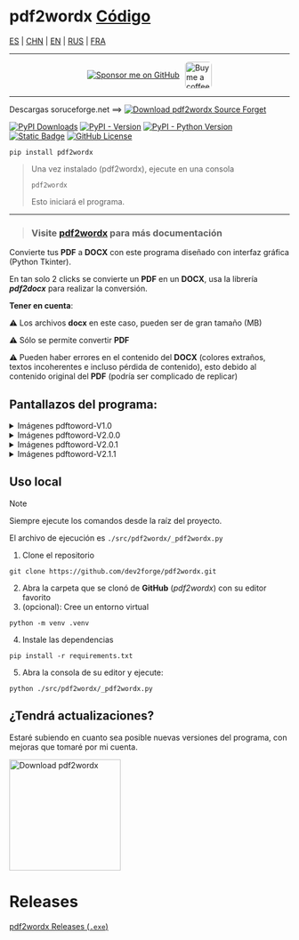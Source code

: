 # pdf2wordx [Código](https://github.com/dev2forge/pdf2wordx/tree/main/src/pdf2wordx/)

[ES](README.md) | [CHN](https://github.com/dev2forge/pdf2wordx/blob/main/README/readme_pdf2wordx_chn.md) | [EN](https://github.com/dev2forge/pdf2wordx/blob/main/README/readme_pdf2wordx_en.md) | [RUS](https://github.com/dev2forge/pdf2wordx/blob/main/README/readme_pdf2wordx_rus.md) | [FRA](https://github.com/dev2forge/pdf2wordx/blob/main/README/readme_pdf2wordx_fra.md)

---

<div style="display: flex; align-items: center; justify-content: center; margin: 10px 0; gap: 10px; max-height: 48px; height: 48px;">
  <a href="https://github.com/sponsors/tutosrive" target="_blank">
  <img src="https://img.shields.io/badge/Sponsor-%F0%9F%92%96%20tutosrive-orange?style=for-the-badge&logo=github" alt="Sponsor me on GitHub">
</a>
  <a href="https://www.buymeacoffee.com/tutosrive">
    <img 
      src="https://img.buymeacoffee.com/button-api/?text=Buy me a coffee&emoji=☕&slug=tutosrive&button_colour=FFDD00&font_colour=000000&font_family=Cookie&outline_colour=000000&coffee_colour=ffffff" 
      style="height: 48px; width: auto; object-fit: contain; border-radius: 6px;" 
      alt="Buy me a coffee button">
  </a>
</div>

---

Descargas soruceforge.net ==> [![Download pdf2wordx Source Forget](https://img.shields.io/sourceforge/dt/pdf-to-word-docx.svg)](https://sourceforge.net/projects/pdf-to-word-docx/files/latest/download)

<!-- Badges -->
  <div>
<!-- Total downloads -->
    <a href="https://pepy.tech/projects/pdf2wordx"><img src="https://static.pepy.tech/badge/pdf2wordx" alt="PyPI Downloads"></a>
<!-- Versión actual -->
    <a href="https://pypi.org/project/pdf2wordx/"><img alt="PyPI - Version" src="https://img.shields.io/pypi/v/pdf2wordx?label=pdf2wordx"></a>
<!-- Python versions supported -->
    <a href="https://python.org/"><img alt="PyPI - Python Version" src="https://img.shields.io/pypi/pyversions/pdf2wordx"></a> 
<!-- Author -->
    <a href="https://github.com/tutosrive"><img alt="Static Badge" src="https://img.shields.io/badge/Tutos%20Rive-Author-brightgreen"></a>
<!-- Licencia -->
    <a href="https://raw.githubusercontent.com/tutosrive/pdf2wordx/main/LICENSE"><img alt="GitHub License" src="https://img.shields.io/github/license/tutosrive/pdf2wordx"></a>
  </div>

```shell
pip install pdf2wordx
```
> Una vez instalado (pdf2wordx), ejecute en una consola
> ```shell
> pdf2wordx
> ```
> Esto iniciará el programa.

---

> ### Visite [pdf2wordx](https://tutosrive.github.io/pdf2wordx/) para más documentación

Convierte tus **PDF** a **DOCX** con este programa diseñado con interfaz gráfica (Python Tkinter).

En tan solo 2 clicks se convierte un **PDF** en un **DOCX**, usa la librería **_pdf2docx_** para realizar la conversión.

**Tener en cuenta**:

⚠ Los archivos **docx** en este caso, pueden ser de gran tamaño (MB)

⚠ Sólo se permite convertir **PDF**

⚠ Pueden haber errores en el contenido del **DOCX** (colores extraños, textos incoherentes e incluso pérdida de contenido), esto debido al contenido original del **PDF** (podría ser complicado de replicar)

## Pantallazos del programa:

<details>
  <summary>Imágenes pdftoword-V1.0</summary>
  <div style="display: grid; grid-template-columns: 1fr 1fr; grid-template-rows: auto">
    <div style="text-align:center; margin:34px">
      <p>Imagen 1:</p>
      <image style="max-width:100%; box-shadow: 1px 2px 61px #000d83; border-radius: 23px" name="img1" src="https://github.com/tutosrive/images-projects-srm-trg/raw/main/img-pdftoword/v1.0-Alpha/v1alpha-1.png">
    </div>
    <div style="text-align:center; margin:34px">
      <p>Imagen 2:</p>
      <image style="max-width:100%; box-shadow: 1px 2px 61px #000d83; border-radius: 23px" name="img2" src="https://github.com/tutosrive/images-projects-srm-trg/raw/main/img-pdftoword/v1.0-Alpha/v1alpha-2.png">
    </div>
  </div>
  <div style="text-align:center; margin:34px auto 113px auto">
    <p>Imagen 3:</p>
    <image style="max-width:80%; box-shadow: 1px 2px 61px #000d83; border-radius: 23px" name="img3" src="https://github.com/tutosrive/images-projects-srm-trg/raw/main/img-pdftoword/v1.0-Alpha/v1alpha-3.png">
  </div>
</details>

<details>
  <summary>Imágenes pdftoword-V2.0.0</summary>
  <div style="display: grid; grid-template-columns: 1fr 1fr; grid-template-rows: auto">
    <div style="text-align:center; margin:34px">
      <p>Imagen 1:</p>
      <image style="max-width:100%; box-shadow: 1px 2px 61px #000d83; border-radius: 23px" src="https://github.com/tutosrive/images-projects-srm-trg/raw/main/img-pdftoword/v2.0.0-IMG/v2.0.0-1.webp">
    </div>
    <div style="text-align:center; margin:34px">
      <p>Imagen 2:</p>
      <image style="max-width:100%; box-shadow: 1px 2px 61px #000d83; border-radius: 23px" src="https://github.com/tutosrive/images-projects-srm-trg/raw/main/img-pdftoword/v2.0.0-IMG/v2.0.0-2.webp">
    </div>
    <div style="text-align:center; margin:34px">
      <p>Imagen 3:</p>
      <image style="max-width:100%; box-shadow: 1px 2px 61px #000d83; border-radius: 23px" src="https://github.com/tutosrive/images-projects-srm-trg/raw/main/img-pdftoword/v2.0.0-IMG/v2.0.0-3.webp">
    </div>
    <div style="text-align:center; margin:34px">
      <p>Imagen 4:</p>
      <image style="max-width:100%; box-shadow: 1px 2px 61px #000d83; border-radius: 23px" src="https://github.com/tutosrive/images-projects-srm-trg/raw/main/img-pdftoword/v2.0.0-IMG/v2.0.0-4.webp">
    </div>
    <div style="text-align:center; margin:34px">
      <p>Imagen 5:</p>
      <image style="max-width:100%; box-shadow: 1px 2px 61px #000d83; border-radius: 23px" src="https://github.com/tutosrive/images-projects-srm-trg/raw/main/img-pdftoword/v2.0.0-IMG/v2.0.0-5.webp">
    </div>
  </div>
</details>

<details>
  <summary>Imágenes pdftoword-V2.0.1</summary>
  <div style="display: grid; grid-template-columns: 1fr 1fr; grid-template-rows: auto">
    <div style="text-align:center; margin:34px">
      <p>Imagen 1:</p>
      <image style="max-width:100%; box-shadow: 1px 2px 61px #000d83; border-radius: 23px" src="https://github.com/tutosrive/images-projects-srm-trg/raw/main/img-pdftoword/v2.0.1-IMG/v2.0.1-1.png">
    </div>
    <div style="text-align:center; margin:34px">
      <p>Imagen 2:</p>
      <image style="max-width:100%; box-shadow: 1px 2px 61px #000d83; border-radius: 23px" src="https://github.com/tutosrive/images-projects-srm-trg/raw/main/img-pdftoword/v2.0.1-IMG/v2.0.1-2.png">
    </div>
  </div>
</details>

<details>
  <summary>Imágenes pdftoword-V2.1.1</summary>
  <div style="display: grid; grid-template-columns: 1fr 1fr; grid-template-rows: auto">
    <div style="text-align:center; margin:34px">
      <p>Imagen 1: Interfaz principal</p>
      <image style="max-width:100%; box-shadow: 1px 2px 61px #000d83; border-radius: 23px" src="https://cdn.jsdelivr.net/gh/tutosrive/images-projects-srm-trg@main/img-pdftoword/v2.1.2-IMG/pdf2wordx-v2.1.1-1.png">
    </div>
    <div style="text-align:center; margin:34px">
      <p>Imagen 2: Licencia de código abierto</p>
      <image style="max-width:100%; box-shadow: 1px 2px 61px #000d83; border-radius: 23px" src="https://cdn.jsdelivr.net/gh/tutosrive/images-projects-srm-trg@main/img-pdftoword/v2.1.2-IMG/pdf2wordx-v2.1.1-2.png">
    </div>
  </div>
  <div style="text-align:center; margin:34px auto 113px auto">
    <p>Imagen 3: Ayuda sobre como usar el programa</p>
    <image style="max-width:80%; box-shadow: 1px 2px 61px #000d83; border-radius: 23px" src="https://cdn.jsdelivr.net/gh/tutosrive/images-projects-srm-trg@main/img-pdftoword/v2.1.2-IMG/pdf2wordx-v2.1.1-3.png">
  </div>
</details>

## Uso local

> [!NOTE]
> Siempre ejecute los comandos desde la raíz del proyecto.
> 
> El archivo de ejecución es `./src/pdf2wordx/_pdf2wordx.py`

1. Clone el repositorio
```shell
git clone https://github.com/dev2forge/pdf2wordx.git
```
2. Abra la carpeta que se clonó de **GitHub** (_pdf2wordx_) con su editor favorito
3. (opcional): Cree un entorno virtual
```shell
python -m venv .venv
```
4. Instale las dependencias
```shell
pip install -r requirements.txt
```
5. Abra la consola de su editor y ejecute:
```shell
python ./src/pdf2wordx/_pdf2wordx.py
```

## ¿Tendrá actualizaciones?

Estaré subiendo en cuanto sea posible nuevas versiones del programa, con mejoras que tomaré por mi cuenta.

<a href="https://sourceforge.net/p/pdf-to-word-docx/"><img alt="Download pdf2wordx" src="https://sourceforge.net/sflogo.php?type=17&amp;group_id=3784635" width=200></a>

# Releases

<a href="https://github.com/dev2forge/pdf2wordx/releases/">pdf2wordx Releases (`.exe`)</a>
